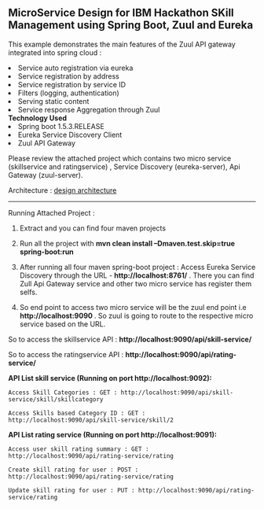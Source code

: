 MicroService Design for IBM Hackathon SKill Management using Spring Boot, Zuul and Eureka 
------------------------------------------------------------------------------------------------------------
This example demonstrates the main features of the Zuul API gateway integrated into spring cloud :<br>
<li> Service auto registration via eureka</li>
<li> Service registration by address</li>
<li> Service registration by service ID</li>
<li> Filters (logging, authentication)</li>
<li> Serving static content</li>
<li> Service response Aggregation through Zuul</li>
<b> Technology Used</b>
  <li>  Spring boot 1.5.3.RELEASE</li>
  <li>  Eureka Service Discovery Client</li>
  <li>  Zuul API Gateway</li>

Please review the attached project which contains two micro service (skillservice and ratingservice) , Service Discovery (eureka-server),  Api Gateway (zuul-server).

Architecture : <a href="https://photos.google.com/share/AF1QipPBuLyUGUBQfDFKWtGIgktPXuJ92Mrx8q8SQxu1wmZrBhvwwhJDUtMJBiTfTD1tjQ/photo/AF1QipMraFiFcFNfAbLMcA6orTc9W_274WLvswvQ32pC?key=NFR3RlIyczNpeDBYbVVLVmx2dzhfZXlXOUdaaE1B" > design architecture </a>

-------------------------------------------------------------------------------------------------------------------------------------------------------------------------------------------------------------------
Running Attached Project :

1.	Extract and you can find four maven projects 
2.	Run all the project with <b>mvn clean install –Dmaven.test.skip=true spring-boot:run</b>

3. After running all four maven spring-boot project :
Access Eureka Service Discovery through the URL - <b>http://localhost:8761/</b> . There you can find Zull Api Gateway service and other two micro service has register them selfs.
4. So end point to access two micro service will be the zuul end point i.e <b>http://localhost:9090 </b>. So zuul is going to route to the respective micro service based on the URL.

So to access the skillservice API : <b> http://localhost:9090/api/skill-service/<actual skill service api endpoint></b>

So to access the ratingservice API : <b>http://localhost:9090/api/rating-service/<actual rating service api endpoint></b>

<b>API List skill service (Running on port http://localhost:9092):</b>

    Access Skill Categories : GET : http://localhost:9090/api/skill-service/skill/skillcategory

    Access Skills based Category ID : GET : http://localhost:9090/api/skill-service/skill/2
    
<b>API List rating service (Running on port http://localhost:9091):</b>

    Access user skill rating summary : GET : http://localhost:9090/api/rating-service/rating

    Create skill rating for user : POST : http://localhost:9090/api/rating-service/rating
    
    Update skill rating for user : PUT : http://localhost:9090/api/rating-service/rating






